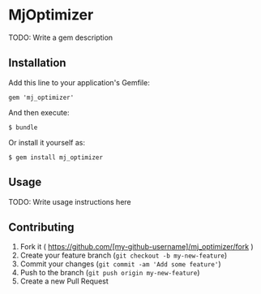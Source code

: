 # MjOptimizer

TODO: Write a gem description

## Installation

Add this line to your application's Gemfile:

    gem 'mj_optimizer'

And then execute:

    $ bundle

Or install it yourself as:

    $ gem install mj_optimizer

## Usage

TODO: Write usage instructions here

## Contributing

1. Fork it ( https://github.com/[my-github-username]/mj_optimizer/fork )
2. Create your feature branch (`git checkout -b my-new-feature`)
3. Commit your changes (`git commit -am 'Add some feature'`)
4. Push to the branch (`git push origin my-new-feature`)
5. Create a new Pull Request
